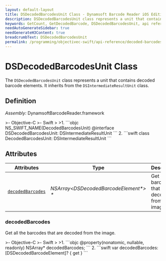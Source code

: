 ```yaml
---
layout: default-layout
title: DSDecodedBarcodesUnit Class - Dynamsoft Barcode Reader iOS Edition
description: DSDecodedBarcodesUnit class represents a unit that contains decoded barcode elements. It inherits from the DSIntermediateResultUnit class.
keywords: GetCount, GetDecodedBarcode, DSDecodedBarcodesUnit, api reference
needAutoGenerateSidebar: true
needGenerateH3Content: true
breadcrumbText: DSDecodedBarcodesUnit
permalink: /programming/objectivec-swift/api-reference/decoded-barcodes-unit.html
---
```


# DSDecodedBarcodesUnit Class

The `DSDecodedBarcodesUnit` class represents a unit that contains decoded barcode elements. It inherits from the `DSIntermediateResultUnit` class.

## Definition

*Assembly:* DynamsoftBarcodeReader.framework

<div class="sample-code-prefix"></div>
>- Objective-C
>- Swift
>
>1. 
```objc
NS_SWIFT_NAME(DecodedBarcodesUnit)
@interface DSDecodedBarcodesUnit: DSIntermediateResultUnit
```
2. 
```swift
class DecodedBarcodesUnit: DSIntermediateResultUnit
```

## Attributes

| Attributes    | Type | Description |
| ------------- | ---- | ----------- |
| [`decodedBarcodes`](#decodedbarcodes) | *NSArray\<DSDecodedBarcodeElement\*> \** | Get all the barcodes that are decoded from the image. |

### decodedBarcodes

Get all the barcodes that are decoded from the image.

<div class="sample-code-prefix"></div>
>- Objective-C
>- Swift
>
>1. 
```objc
@property(nonatomic, nullable, readonly) NSArray<DSDecodedBarcodeElement*>* decodedBarcodes;
```
2. 
```swift
var decodedBarcodes: [DSDecodedBarcodeElement]? { get }
```
